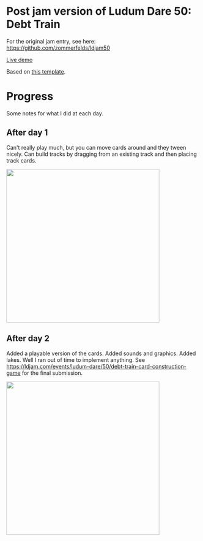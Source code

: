 # Post jam version of Ludum Dare 50: Debt Train

For the original jam entry, see here: https://github.com/zommerfelds/ldjam50

[Live demo](https://zommerfelds.github.io/ldjam50/)

Based on [this template](https://github.com/zommerfelds/gamejam-template).

# Progress

Some notes for what I did at each day.

## After day 1

Can't really play much, but you can move cards around and they tween nicely. Can build tracks by dragging from an existing track and then placing track cards.

<img src="https://user-images.githubusercontent.com/1260622/161403756-f1ff6874-c944-439f-8cce-470e55b4f505.png" width="400">

## After day 2

Added a playable version of the cards. Added sounds and graphics. Added lakes. Well I ran out of time to implement anything. See https://ldjam.com/events/ludum-dare/50/debt-train-card-construction-game for the final submission.

<img src="https://user-images.githubusercontent.com/1260622/162568742-43e60b28-d61a-4879-a3db-9ce0ca899adf.png" width="400">
